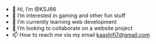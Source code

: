 - 👋 Hi, I’m @KSJ66
- 👀 I’m interested in gaming and other fun stuff
- 🌱 I’m currently learning web development
- 💞️ I’m looking to collaborate on a website project
- 📫 How to reach me via my email kaashifj7@gmail.com

<!---
KSJ66/KSJ66 is a ✨ special ✨ repository because its `README.md` (this file) appears on your GitHub profile.
You can click the Preview link to take a look at your changes.
--->
